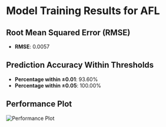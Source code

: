 # Model Training Results for AFL

## Root Mean Squared Error (RMSE)
- **RMSE**: 0.0057

## Prediction Accuracy Within Thresholds
- **Percentage within ±0.01**: 93.60%
- **Percentage within ±0.05**: 100.00%

## Performance Plot
![Performance Plot](../imgs/AFL.png)
